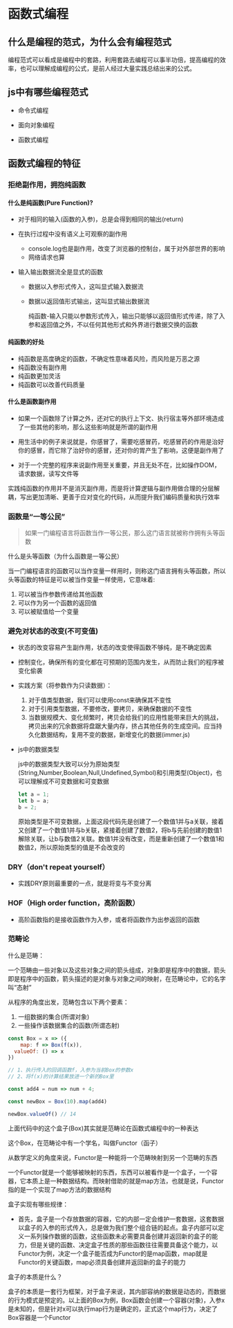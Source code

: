 # 函数式编程

## 什么是编程的范式，为什么会有编程范式

  编程范式可以看成是编程中的套路，利用套路去编程可以事半功倍，提高编程的效率，也可以理解成编程的公式，是前人经过大量实践总结出来的公式。

## js中有哪些编程范式

* 命令式编程

* 面向对象编程

* 函数式编程

## 函数式编程的特征

### 拒绝副作用，拥抱纯函数

#### 什么是纯函数(Pure Function)?

* 对于相同的输入(函数的入参)，总是会得到相同的输出(return)

* 在执行过程中没有语义上可观察的副作用

  * console.log也是副作用，改变了浏览器的控制台，属于对外部世界的影响
  * 网络请求也算

* 输入输出数据流全是显式的函数

  * 数据以入参形式传入，这叫显式输入数据流    

  * 数据以返回值形式输出，这叫显式输出数据流

      纯函数-输入只能以参数形式传入，输出只能够以返回值形式传递，除了入参和返回值之外，不以任何其他形式和外界进行数据交换的函数

#### 纯函数的好处

* 纯函数是高度确定的函数，不确定性意味着风险，而风险是万恶之源
* 纯函数没有副作用
* 纯函数更加灵活
* 纯函数可以改善代码质量

#### 什么是函数副作用

* 如果一个函数除了计算之外，还对它的执行上下文、执行宿主等外部环境造成了一些其他的影响，那么这些影响就是所谓的副作用

* 用生活中的例子来说就是，你感冒了，需要吃感冒药，吃感冒药的作用是治好你的感冒，而它除了治好你的感冒，还对你的胃产生了影响，这便是副作用了

* 对于一个完整的程序来说副作用至关重要，并且无处不在，比如操作DOM，请求数据，读写文件等

实践纯函数的作用并不是消灭副作用，而是将计算逻辑与副作用做合理的分层解耦，写出更加清晰、更善于应对变化的代码，从而提升我们编码质量和执行效率

### 函数是“一等公民”

> 如果一门编程语言将函数当作一等公民，那么这门语言就被称作拥有头等函数

什么是头等函数（为什么函数是一等公民）

 当一门编程语言的函数可以当作变量一样用时，则称这门语言拥有头等函数，所以头等函数的特征是可以被当作变量一样使用，它意味着:

1. 可以被当作参数传递给其他函数
2. 可以作为另一个函数的返回值
3. 可以被赋值给一个变量

### 避免对状态的改变(不可变值)

* 状态的改变容易产生副作用，状态的改变使得函数不够纯，是不确定因素
* 控制变化，确保所有的变化都在可预期的范围内发生，从而防止我们的程序被变化偷袭
* 实践方案（将参数作为只读数据）：
  1. 对于值类型数据，我们可以使用const来确保其不变性
  2. 对于引用类型数据，不要修改，要拷贝，来确保数据的不变性
  3. 当数据规模大、变化频繁时，拷贝会给我们的应用性能带来巨大的挑战，拷贝出来的冗余数据将盘踞大量内存，挤占其他任务的生成空间。应当持久化数据结构，复用不变的数据，新增变化的数据(immer.js)

* js中的数据类型

  js中的数据类型大致可以分为原始类型(String,Number,Boolean,Null,Undefined,Symbol)和引用类型(Object)，也可以理解成不可变数据和可变数据

  ```js
  let a = 1;
  let b = a;
  b = 2;
  ```

  原始类型是不可变数据，上面这段代码先是创建了一个数值1并与a关联，接着又创建了一个数值1并与b关联，紧接着创建了数值2，将b与先前创建的数值1解除关联，让b与数值2关联。数值1并没有改变，而是重新创建了一个数值1和数值2，所以原始类型的值是不会改变的

### DRY（don't repeat yourself）

* 实践DRY原则最重要的一点，就是将变与不变分离

### HOF（High order function，高阶函数）

* 高阶函数指的是接收函数作为入参，或者将函数作为出参返回的函数

### 范畴论

什么是范畴：

一个范畴由一些对象以及这些对象之间的箭头组成，对象即是程序中的数据，箭头即是程序中的函数，箭头描述的是对象与对象之间的映射，在范畴论中，它的名字叫“态射”

从程序的角度出发，范畴包含以下两个要素：

1. 一组数据的集合(所谓对象)
2. 一些操作该数据集合的函数(所谓态射)

```javascript
const Box = x => ({
	map: f => Box(f(x)),
  valueOf: () => x
})

// 1、执行传入的回调函数f，入参为当前Box的参数x
// 2、将f(x)的计算结果放进一个新的Box里

const add4 = num => num + 4;

const newBox = Box(10).map(add4)

newBox.valueOf() // 14

```

上面代码中的这个盒子(Box)其实就是范畴论在函数式编程中的一种表达

这个Box，在范畴论中有一个学名，叫做Functor（函子）

从数学定义的角度来说，Functor是一种能将一个范畴映射到另一个范畴的东西

一个Functor就是一个能够被映射的东西，东西可以被看作是一个盒子，一个容器，它本质上是一种数据结构。而映射借助的就是map方法，也就是说，Functor指的是一个实现了map方法的数据结构

盒子实现有哪些规律：

* 首先，盒子是一个存放数据的容器，它的内部一定会维护一套数据，这套数据以盒子的入参的形式传入，总是做为我们整个组合链的起点。盒子内部可以定义一系列操作数据的函数，这些函数未必需要具备创建并返回新的盒子的能力，但是关键的函数、决定盒子性质的那些函数往往需要具备这个能力，以Functor为例，决定一个盒子能否成为Functor的是map函数，map就是Functor的关键函数，map必须具备创建并返回新的盒子的能力

盒子的本质是什么？

盒子的本质是一套行为框架，对于盒子来说，其内部容纳的数据是动态的，而数据的行为模式是预定的。以上面的Box为例，Box函数会创建一个容器(对象)，入参x是未知的，但是针对x可以执行map行为是确定的，正式这个map行为，决定了Box容器是一个Functor

